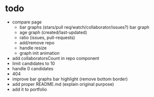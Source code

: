 # todo

- compare page
  - bar graphs (stars/pull req/watch/collaborator/issues?) bar graph
  - age graph (created/last-updated)
  - ratio (issues, pull-requests)
  - add/remove repo
  - handle resize
  - graph init animation
- add collaboratorsCount in repo component
- limit candidates to 10
- handle 0 candidates
- 404
- improve bar graphs bar highlight (remove bottom border)
- add proper README.md (explain original purpose)
- add it to portfolio
